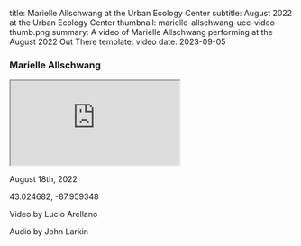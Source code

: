 title: Marielle Allschwang at the Urban Ecology Center
subtitle: August 2022 at the Urban Ecology Center
thumbnail: marielle-allschwang-uec-video-thumb.png
summary: A video of Marielle Allschwang performing at the August 2022 Out There 
template: video
date: 2023-09-05

### Marielle Allschwang

<div class="ratio ratio-16x9">
  <iframe class="embed-responsive-item" src="https://www.youtube.com/embed/bD-yDFBK3T4?si=h3z6QjdGmfy-UKtH" allowfullscreen></iframe>
</div>

August 18th, 2022 

43.024682, -87.959348 

Video by Lucio Arellano 

Audio by John Larkin